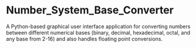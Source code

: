# Number_System_Base_Converter
A Python-based graphical user interface application for converting numbers between different numerical bases (binary, decimal, hexadecimal, octal, and any base from 2-16) and also handles floating point conversions.
